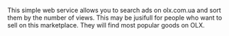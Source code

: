 This simple web service allows you to search ads on olx.com.ua and sort them by the number of views. This may be jusifull for people who want to sell on this marketplace.  They will find most popular goods on OLX. 



